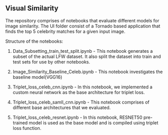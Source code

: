 ## Visual Similarity ##

The repository comprises of notebooks that evaluate different models for image similarity.
The UI folder consist of a Tornado based application that finds the top 5 celebrity matches for a given input image.

Structure of the notebooks:

1. Data_Subsetting_train_test_split.ipynb - This notebook generates a subset of the actual LFW dataset. It also split the dataset into train and test sets for use by other notebooks.

2. Image_Similarity_Baseline_Celeb.ipynb - This notebook investigates the baseline model(VGG16)

3. Triplet_loss_celeb_cnn.ipynb - In this notebook, we implemented a custom neural network as the base architecture for triplet loss.

4. Triplet_loss_celeb_samll_cnn.ipynb - This notebook comprises of different base architectures that we evaluated.

5. Triplet_loss_celeb_resnet.ipynb -  In this notebook, RESNET50 pre-trained model is used as the base model and is compiled using triplet loss function.